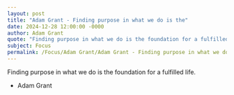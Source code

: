 ```yaml
---
layout: post
title: "Adam Grant - Finding purpose in what we do is the"
date: 2024-12-28 12:00:00 -0000
author: Adam Grant
quote: "Finding purpose in what we do is the foundation for a fulfilled life."
subject: Focus
permalink: /Focus/Adam Grant/Adam Grant - Finding purpose in what we do is the
---
```


Finding purpose in what we do is the foundation for a fulfilled life.

- Adam Grant
